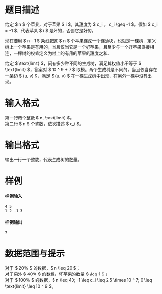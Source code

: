
# 题目描述

给定 $ n $ 个苹果，对于苹果 $ i $，其甜度为 $ c_i $，$ c_i \geq -1 $。假如 $ c_i = -1 $，代表苹果 $ i $ 是坏的，否则它是好的。

现在要用 $ n - 1 $ 条线把这 $ n $ 个苹果连成一个连通块，也就是一棵树，定义树上一个苹果是有用的，当且仅当它是一个好苹果，且至少与一个好苹果直接相连，一棵树的权值定义为树上的有用的苹果的甜度之和。

给定 $ \text{limit} $，问有多少种不同的生成树，满足其权值小于等于 $ \text{limit} $，答案对 $ 10 ^ 9 + 7 $ 取模。两个生成树是不同的，当且仅当存在一条边 $ (u, v) $，满足 $ (u, v) $ 在一棵生成树中出现，在另外一棵中没有出现。

# 输入格式

第一行两个整数 $ n, \text{limit} $。  
第二行 $ n $ 个整数，依次描述 $ c_i $。

# 输出格式

输出一行一个整数，代表生成树的数量。

# 样例

#### 样例输入
```plain
4 5
1 2 -1 3
```

#### 样例输出
```plain
7
```

# 数据范围与提示

对于 $ 20\% $ 的数据，$ n \leq 20 $；  
对于另外 $ 40\% $ 的数据，坏苹果的数量 $ \leq 1 $；  
对于 $ 100\% $ 的数据，$ n \leq 40; -1 \leq c_i \leq 2.5 \times 10 ^ 7; 0 \leq \text{limit} \leq 10 ^ 9 $。

